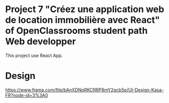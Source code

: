 # Project 7 "Créez une application web de location immobilière avec React"  of OpenClassrooms student path Web developper 

This project use React App.

# Design

https://www.figma.com/file/bAnXDNqRKCRRP8mY2gcb5p/UI-Design-Kasa-FR?node-id=3%3A0


